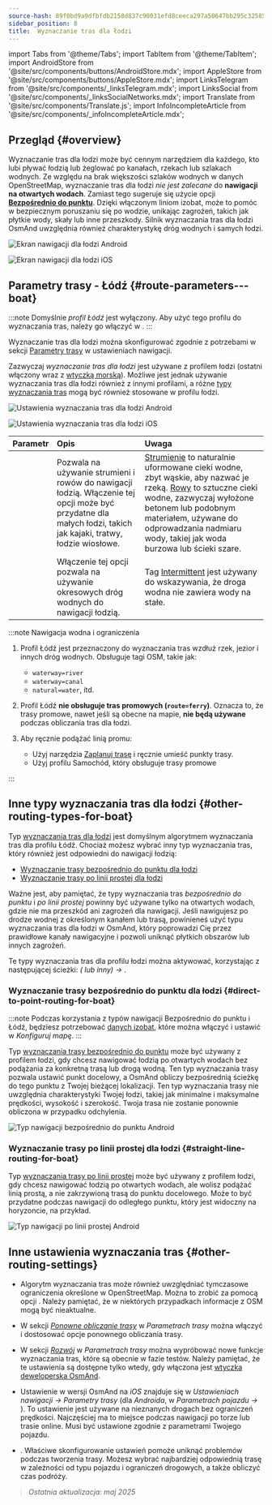 ```yaml
---
source-hash: 89f0bd9a9dfbfdb2158d837c90031efd8ceeca297a50647bb295c32585e91830
sidebar_position: 8
title:  Wyznaczanie tras dla łodzi
---
```

import Tabs from '@theme/Tabs';
import TabItem from '@theme/TabItem';
import AndroidStore from '@site/src/components/buttons/AndroidStore.mdx';
import AppleStore from '@site/src/components/buttons/AppleStore.mdx';
import LinksTelegram from '@site/src/components/_linksTelegram.mdx';
import LinksSocial from '@site/src/components/_linksSocialNetworks.mdx';
import Translate from '@site/src/components/Translate.js';
import InfoIncompleteArticle from '@site/src/components/_infoIncompleteArticle.mdx';



## Przegląd {#overview}

Wyznaczanie tras dla łodzi może być cennym narzędziem dla każdego, kto lubi pływać łodzią lub żeglować po kanałach, rzekach lub szlakach wodnych. Ze względu na brak większości szlaków wodnych w danych OpenStreetMap, wyznaczanie tras dla łodzi *nie jest zalecane* do **nawigacji na otwartych wodach**. Zamiast tego sugeruje się użycie opcji **[Bezpośrednio do punktu](#direct-to-point-routing-for-boat)**. Dzięki włączonym liniom izobat, może to pomóc w bezpiecznym poruszaniu się po wodzie, unikając zagrożeń, takich jak płytkie wody, skały lub inne przeszkody.
Silnik wyznaczania tras dla łodzi OsmAnd uwzględnia również charakterystykę dróg wodnych i samych łodzi.

<Tabs groupId="operating-systems" queryString="current-os">

<TabItem value="android" label="Android">

![Ekran nawigacji dla łodzi Android](@site/static/img/navigation/boat/boat_navigation_android.png)

</TabItem>

<TabItem value="ios" label="iOS">

![Ekran nawigacji dla łodzi iOS](@site/static/img/navigation/boat/boat_navigation_ios.png)

</TabItem>

</Tabs>

## Parametry trasy - Łódź {#route-parameters---boat}

:::note
Domyślnie *profil Łódź* jest wyłączony. Aby użyć tego profilu do wyznaczania tras, należy go włączyć w *<Translate android="true" ids="shared_string_menu,shared_string_settings,application_profiles"/>*.
:::

Wyznaczanie tras dla łodzi można skonfigurować zgodnie z potrzebami w sekcji [Parametry trasy](../../navigation/guidance/navigation-settings.md#route-parameters) w ustawieniach nawigacji.

Zazwyczaj *wyznaczanie tras dla łodzi* jest używane z profilem łodzi (ostatni włączony wraz z [wtyczką morską](../../plugins/nautical-charts.md)). Możliwe jest jednak używanie wyznaczania tras dla łodzi również z innymi profilami, a różne [typy wyznaczania tras](#other-routing-types-for-boat) mogą być również stosowane w profilu łodzi.


<Tabs groupId="operating-systems" queryString="current-os">

<TabItem value="android" label="Android">


![Ustawienia wyznaczania tras dla łodzi Android](@site/static/img/navigation/routing/boat_routing_andr.png)

</TabItem>

<TabItem value="ios" label="iOS">

![Ustawienia wyznaczania tras dla łodzi iOS](@site/static/img/navigation/routing/boat_routing_ios.png)

</TabItem>

</Tabs>

| Parametr | Opis | Uwaga |
|:------------|:---------------|:---------------|
| *<Translate android="true" ids="routing_attr_allow_streams_name"/>* | Pozwala na używanie strumieni i rowów do nawigacji łodzią. Włączenie tej opcji może być przydatne dla małych łodzi, takich jak kajaki, tratwy, łodzie wiosłowe. | [Strumienie](https://wiki.openstreetmap.org/wiki/Tag:waterway%3Dstream) to naturalnie uformowane cieki wodne, zbyt wąskie, aby nazwać je rzeką. [Rowy](https://wiki.openstreetmap.org/wiki/Tag:waterway%3Ddrain) to sztuczne cieki wodne, zazwyczaj wyłożone betonem lub podobnym materiałem, używane do odprowadzania nadmiaru wody, takiej jak woda burzowa lub ścieki szare. |
| *<Translate android="true" ids="routing_attr_allow_intermittent_name"/>* | Włączenie tej opcji pozwala na używanie okresowych dróg wodnych do nawigacji łodzią. | Tag [Intermittent](https://wiki.openstreetmap.org/wiki/Key:intermittent) jest używany do wskazywania, że droga wodna nie zawiera wody na stałe. |


:::note Nawigacja wodna i ograniczenia

1. Profil Łódź jest przeznaczony do wyznaczania tras wzdłuż rzek, jezior i innych dróg wodnych. Obsługuje tagi OSM, takie jak:
    - `waterway=river`
    - `waterway=canal`
    - `natural=water`, itd.

2. Profil Łódź **nie obsługuje tras promowych (`route=ferry`)**. Oznacza to, że trasy promowe, nawet jeśli są obecne na mapie, **nie będą używane** podczas obliczania tras dla łodzi.

3. Aby ręcznie podążać linią promu:

    - Użyj narzędzia [Zaplanuj trasę](../../plan-route/create-route.md) i ręcznie umieść punkty trasy.
    - Użyj profilu Samochód, który obsługuje trasy promowe

:::

## Inne typy wyznaczania tras dla łodzi {#other-routing-types-for-boat}

Typ [wyznaczania tras dla łodzi](#route-parameters---boat) jest domyślnym algorytmem wyznaczania tras dla profilu Łódź. Chociaż możesz wybrać inny typ wyznaczania tras, który również jest odpowiedni do nawigacji łodzią:

 - [Wyznaczanie trasy bezpośrednio do punktu dla łodzi](./boat-navigation.md#direct-to-point-routing-for-boat)
 - [Wyznaczanie trasy po linii prostej dla łodzi](./boat-navigation.md#straight-line-routing-for-boat)

Ważne jest, aby pamiętać, że typy wyznaczania tras *bezpośrednio do punktu* i *po linii prostej* powinny być używane tylko na otwartych wodach, gdzie nie ma przeszkód ani zagrożeń dla nawigacji. Jeśli nawigujesz po drodze wodnej z określonym kanałem lub trasą, powinieneś użyć typu wyznaczania tras dla łodzi w OsmAnd, który poprowadzi Cię przez prawidłowe kanały nawigacyjne i pozwoli uniknąć płytkich obszarów lub innych zagrożeń.

Te typy wyznaczania tras dla profilu łodzi można aktywować, korzystając z następującej ścieżki: *<Translate android="true" ids="shared_string_menu,shared_string_settings,configure_profile"/> (<Translate android="true" ids="app_mode_boat"/> lub inny) → <Translate android="true" ids="routing_settings_2,nav_type_hint"/>*.


### Wyznaczanie trasy bezpośrednio do punktu dla łodzi {#direct-to-point-routing-for-boat}

:::note
Podczas korzystania z typów nawigacji Bezpośrednio do punktu i Łódź, będziesz potrzebować [danych izobat](../../plugins/nautical-charts.md#nautical-map-style), które można włączyć i ustawić w *Konfiguruj mapę*.
:::

Typ [wyznaczania trasy bezpośrednio do punktu](./direct-to-point-routing.md) może być używany z profilem łodzi, gdy chcesz nawigować łodzią po otwartych wodach bez podążania za konkretną trasą lub drogą wodną. Ten typ wyznaczania trasy pozwala ustawić punkt docelowy, a OsmAnd obliczy bezpośrednią ścieżkę do tego punktu z Twojej bieżącej lokalizacji. Ten typ wyznaczania trasy nie uwzględnia charakterystyki Twojej łodzi, takiej jak minimalne i maksymalne prędkości, wysokość i szerokość. Twoja trasa nie zostanie ponownie obliczona w przypadku odchylenia.

![Typ nawigacji bezpośrednio do punktu Android](@site/static/img/navigation/boat/direct_navigation_type_android.png)


### Wyznaczanie trasy po linii prostej dla łodzi {#straight-line-routing-for-boat}

Typ [wyznaczania trasy po linii prostej](./straight-line-routing) może być używany z profilem łodzi, gdy chcesz nawigować łodzią po otwartych wodach, ale wolisz podążać linią prostą, a nie zakrzywioną trasą do punktu docelowego. Może to być przydatne podczas nawigacji do odległego punktu, który jest widoczny na horyzoncie, na przykład.

![Typ nawigacji po linii prostej Android](@site/static/img/navigation/boat/straight_navigation_type_android.png)


## Inne ustawienia wyznaczania tras {#other-routing-settings}

- Algorytm wyznaczania tras może również uwzględniać tymczasowe ograniczenia określone w OpenStreetMap. Można to zrobić za pomocą opcji *[<Translate android="true" ids="temporary_conditional_routing"/>](../routing/osmand-routing.md#consider-temporary-limitations)*. Należy pamiętać, że w niektórych przypadkach informacje z OSM mogą być nieaktualne.

- W sekcji [*Ponowne obliczanie trasy*](../../navigation/guidance/navigation-settings.md#recalculate-route) w *Parametrach trasy* można włączyć i dostosować opcje ponownego obliczania trasy.

- W sekcji [*Rozwój*](../guidance/navigation-settings.md#development-settings) w *Parametrach trasy* można wypróbować nowe funkcje wyznaczania tras, które są obecnie w fazie testów. Należy pamiętać, że te ustawienia są dostępne tylko wtedy, gdy włączona jest [wtyczka deweloperska OsmAnd](../../plugins/development.md).

- Ustawienie *[<Translate ios="true" ids="road_speeds"/>](../guidance/navigation-settings.md#road-speeds)* w wersji OsmAnd na *iOS* znajduje się w *Ustawieniach nawigacji → Parametry trasy* (dla *Androida*, w *Parametrach pojazdu → [<Translate android="true" ids="default_speed_setting_title"/>](../guidance/navigation-settings.md#default-speed--road-speeds)*). To ustawienie jest używane na nieznanych drogach bez ograniczeń prędkości. Najczęściej ma to miejsce podczas nawigacji po torze lub trasie online. Musi być ustawione zgodnie z parametrami Twojego pojazdu.

- *[<Translate ios="true" ids="vehicle_parameters"/>](../guidance/navigation-settings.md#vehicle-parameters)*. Właściwe skonfigurowanie ustawień pomoże uniknąć problemów podczas tworzenia trasy. Możesz wybrać najbardziej odpowiednią trasę w zależności od typu pojazdu i ograniczeń drogowych, a także obliczyć czas podróży.

> *Ostatnia aktualizacja: maj 2025*